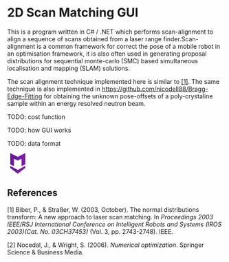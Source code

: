 # 2D Scan Matching GUI

This is a program written in C# / .NET which performs scan-alignment to align a sequence of scans obtained from a laser range finder.Scan-alignment is a common framework for correct the pose of a mobile robot in an optimisation framework, it is also often used in generating proposal distributions for sequential monte-carlo (SMC) based simultaneous localisation and mapping (SLAM) solutions. 

The scan alignment technique implemented here is similar to [[1]](#1). The same technique is also implemented in https://github.com/nicodell88/Bragg-Edge-Fitting for obtaining the unknown pose-offsets of a poly-crystaline sample within an energy resolved neutron beam.

TODO: cost function

TODO: how GUI works

TODO: data format


![alt text](https://github.com/adam-p/markdown-here/raw/master/src/common/images/icon48.png "Logo Title Text 1")



## References

<a id="1">[1]</a>  Biber, P., & Straßer, W. (2003, October). The normal distributions transform: A new approach to laser scan matching. In *Proceedings 2003 IEEE/RSJ International Conference on Intelligent Robots and Systems (IROS 2003)(Cat. No. 03CH37453)* (Vol. 3, pp. 2743-2748). IEEE.

<a id="2">[2]</a> Nocedal, J., & Wright, S. (2006). *Numerical optimization*. Springer Science & Business Media.

